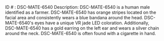 ID # : DSC-MATE-6540
Description: DSC-MATE-6540 is a human male identified as a farmer. DSC-MATE-6540 has orange stripes located on the facial area and consistently wears a blue bandana around the head. DSC-MATE-6540's eyes have a unique VR jade LED coloration. Additionally, DSC-MATE-6540 has a gold earring on the left ear and wears a silver chain around the neck. DSC-MATE-6540 is often found with a cigarette in hand.